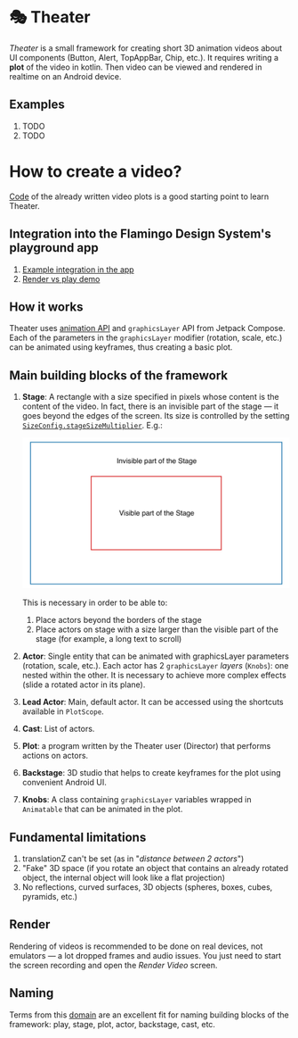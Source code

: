 # 🎭 Theater

_Theater_ is a small framework for creating short 3D animation videos about UI components (Button, 
Alert, TopAppBar, Chip, etc.). It requires writing a __plot__ of the video in kotlin. Then video can
be viewed and rendered in realtime on an Android device.

## Examples
1. TODO
2. TODO

# How to create a video?
[Code](/flamingo-playground/src/main/java/com/flamingo/playground/components/alertmessage/Theater.kt)
of the already written video plots is a good starting point to learn Theater.

## Integration into the Flamingo Design System's playground app
1. [Example integration in the app](https://todo.com/)
2. [Render vs play demo](https://todo.com/)

## How it works
Theater uses [animation API](https://developer.android.com/jetpack/compose/animation) and 
`graphicsLayer` API from Jetpack Compose.
Each of the parameters in the `graphicsLayer` modifier (rotation, scale, etc.) can be animated using 
keyframes, thus creating a basic plot.

## Main building blocks of the framework
1. __Stage__: A rectangle with a size specified in pixels whose content is the content
   of the video. In fact, there is an invisible part of the stage — it goes beyond the edges of the 
   screen. Its size is controlled by the setting 
   [`SizeConfig.stageSizeMultiplier`](https://todo.com/). E.g.:

   <img src="docsImages/hidden-stage.jpg" width="800" />

   This is necessary in order to be able to:
    1. Place actors beyond the borders of the stage
    2. Place actors on stage with a size larger than the visible part of the stage (for example, a 
       long text to scroll)

2. __Actor__: Single entity that can be animated with graphicsLayer parameters (rotation, scale, 
   etc.). Each actor has 2 `graphicsLayer` _layers_ (`Knobs`): one nested within the other. It is 
   necessary to achieve more complex effects (slide a rotated actor in its plane).

2. __Lead Actor__: Main, default actor. It can be accessed using the shortcuts available in
   `PlotScope`.

2. __Cast__: List of actors.

3. __Plot__: a program written by the Theater user (Director) that performs actions on actors.

3. __Backstage__: 3D studio that helps to create keyframes for the plot using convenient Android UI.

3. __Knobs__: A class containing `graphicsLayer` variables wrapped in `Animatable` that can be
   animated in the plot.

## Fundamental limitations
1. translationZ can't be set (as in "_distance between 2 actors_")
2. "Fake" 3D space (if you rotate an object that contains an already rotated object,
   the internal object will look like a flat projection)
3. No reflections, curved surfaces, 3D objects (spheres, boxes, cubes, pyramids, etc.)

## Render
Rendering of videos is recommended to be done on real devices, not emulators — a lot
dropped frames and audio issues. You just need to start the screen recording and open the 
_Render Video_ screen.

## Naming
Terms from this [domain](https://www.vocabulary.com/lists/1510879) are an excellent fit for naming 
building blocks of the framework: play, stage, plot, actor, backstage, cast, etc.